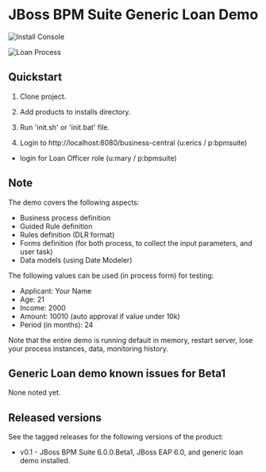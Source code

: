JBoss BPM Suite Generic Loan Demo
=================================

![Install Console](https://github.com/eschabell/bpms-generic-load-demo/blob/master/docs/demo-images/install-console.png?raw=true)

![Loan Process](https://github.com/eschabell/bpms-generic-load-demo/blob/master/docs/demo-images/generic-loan-process.png?raw=true)


Quickstart
----------

1. Clone project.

2. Add products to installs directory.

3. Run 'init.sh' or 'init.bat' file.

4. Login to http://localhost:8080/business-central  (u:erics / p:bpmsuite)

  - login for Loan Officer role (u:mary / p:bpmsuite)

Note
----

The demo covers the following aspects:
 - Business process definition
 - Guided Rule definition
 - Rules definition (DLR format)
 - Forms definition (for both process, to collect the input parameters, and user task)
 - Data models (using Date Modeler)


The following values can be used (in process form) for testing:
 - Applicant: Your Name
 - Age: 21
 - Income: 2000
 - Amount: 10010    (auto approval if value under 10k)
 - Period (in months): 24

Note that the entire demo is running default in memory, restart server, lose your process instances, data, monitoring history.


Generic Loan demo known issues for Beta1
----------------------------------------
None noted yet.

Released versions
-----------------

See the tagged releases for the following versions of the product:

- v0.1 - JBoss BPM Suite 6.0.0.Beta1, JBoss EAP 6.0, and generic loan demo installed.
